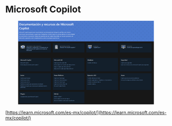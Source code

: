# Microsoft Copilot

<figure><img src="../.gitbook/assets/Microsoft_Copilot_20240424.png" alt=""><figcaption></figcaption></figure>

[https://learn.microsoft.com/es-mx/copilot/](https://learn.microsoft.com/es-mx/copilot/)

